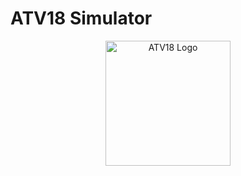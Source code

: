 # ATV18 Simulator


<div align="center">
    <img src="https://raw.githubusercontent.com/bhafi/atv18/main/logo.png" alt="ATV18 Logo" width="200">
</div>
